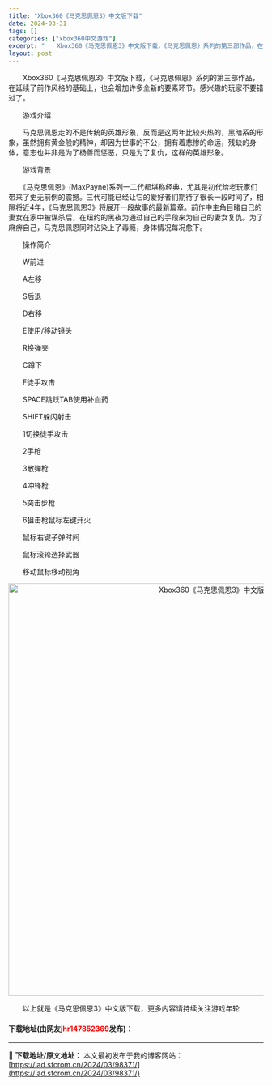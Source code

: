 ```yaml
---
title: "Xbox360《马克思佩恩3》中文版下载"
date: 2024-03-31
tags: []
categories: ["xbox360中文游戏"]
excerpt: "　　Xbox360《马克思佩恩3》中文版下载，《马克思佩恩》系列的第三部作品，在延续了前作风格的基础上，也会增加许多全新的要素环节。感兴趣的玩家不要错过了。 　　游戏介绍 　　马克思佩恩走的不是传统的英雄形象，反而是这两年比较火热的，黑暗系的形象，虽然拥有黄金般的精神，却因为世事的不公，拥有着悲惨的&hellip;"
layout: post
---
```


 <p>　　Xbox360《马克思佩恩3》中文版下载，《马克思佩恩》系列的第三部作品，在延续了前作风格的基础上，也会增加许多全新的要素环节。感兴趣的玩家不要错过了。</p> <p>　　游戏介绍</p> <p>　　马克思佩恩走的不是传统的英雄形象，反而是这两年比较火热的，黑暗系的形象，虽然拥有黄金般的精神，却因为世事的不公，拥有着悲惨的命运，残缺的身体，意志也并非是为了杨善而惩恶，只是为了复仇，这样的英雄形象。</p> <p>　　游戏背景</p> <p>　　《马克思佩恩》(MaxPayne)系列一二代都堪称经典，尤其是初代给老玩家们带来了史无前例的震撼。三代可能已经让它的爱好者们期待了很长一段时间了，相隔将近4年，《马克思佩恩3》将展开一段故事的最新篇章。前作中主角目睹自己的妻女在家中被谋杀后，在纽约的黑夜为通过自己的手段来为自己的妻女复仇。为了麻痹自己，马克思佩恩同时沾染上了毒瘾，身体情况每况愈下。</p> <p>　　操作简介</p> <p>　　W前进</p> <p>　　A左移</p> <p>　　S后退</p> <p>　　D右移</p> <p>　　E使用/移动镜头</p> <p>　　R换弹夹</p> <p>　　C蹲下</p> <p>　　F徒手攻击</p> <p>　　SPACE跳跃TAB使用补血药</p> <p>　　SHIFT躲闪射击</p> <p>　　1切换徒手攻击</p> <p>　　2手枪</p> <p>　　3散弹枪</p> <p>　　4冲锋枪</p> <p>　　5突击步枪</p> <p>　　6狙击枪鼠标左键开火</p> <p>　　鼠标右键子弹时间</p> <p>　　鼠标滚轮选择武器</p> <p>　　移动鼠标移动视角</p> <p align="center"><img align="" border="0" src="https://lad.sfcrom.cn/wp-content/uploads/2024/03/20240330_66083e158372a.jpg" width="815" alt="Xbox360《马克思佩恩3》中文版下载" /></p> <p>　　以上就是《马克思佩恩3》中文版下载，更多内容请持续关注游戏年轮</p> <p><h4>下载地址(由网友<font color="red">jhr147852369</font>发布)：</h4></p> 

---
📖 **下载地址/原文地址：** 本文最初发布于我的博客网站：[https://lad.sfcrom.cn/2024/03/98371/](https://lad.sfcrom.cn/2024/03/98371/)
